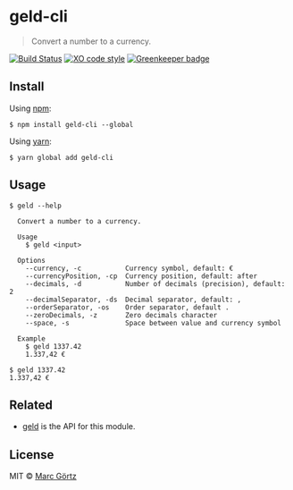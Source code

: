 # geld-cli

> Convert a number to a currency.

[![Build Status](https://travis-ci.org/Dreamseer/geld-cli.svg?branch=master)](https://travis-ci.org/Dreamseer/geld-cli) [![XO code style](https://img.shields.io/badge/code_style-XO-5ed9c7.svg)](https://github.com/sindresorhus/xo) [![Greenkeeper badge](https://badges.greenkeeper.io/Dreamseer/geld-cli.svg)](https://greenkeeper.io/)

## Install

Using [npm](https://www.npmjs.com/get-npm):

```
$ npm install geld-cli --global
```

Using [yarn](https://yarnpkg.com/):

```
$ yarn global add geld-cli
```

## Usage

```
$ geld --help

  Convert a number to a currency.

  Usage
    $ geld <input>

  Options
    --currency, -c           Currency symbol, default: €
    --currencyPosition, -cp  Currency position, default: after
    --decimals, -d           Number of decimals (precision), default: 2
    --decimalSeparator, -ds  Decimal separator, default: ,
    --orderSeparator, -os    Order separator, default .
    --zeroDecimals, -z       Zero decimals character
    --space, -s              Space between value and currency symbol

  Example
    $ geld 1337.42
    1.337,42 €
```

```
$ geld 1337.42
1.337,42 €
```

## Related

* [geld](https://github.com/dreamseer/geld) is the API for this module.

## License

MIT © [Marc Görtz](https://marcgoertz.de/)

